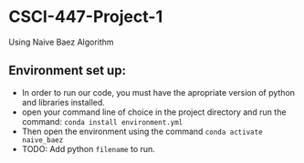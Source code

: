 # CSCI-447-Project-1
Using Naive Baez Algorithm

## Environment set up:
- In order to run our code, you must have the apropriate version of python and libraries installed.
- open your command line of choice in the project directory and run the command: `conda install environment.yml`
- Then open the environment using the command `conda activate naive_baez`
- TODO: Add python `filename` to run.
